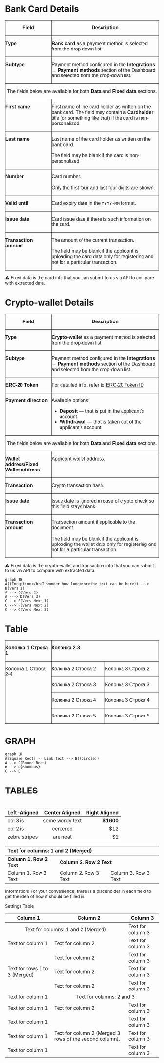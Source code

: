 # Bank Card Details

<table class="table" style="table-layout: fixed;" cellpadding="0" cellspacing="0">
	<tr valign="top" align="center">
		<td width="30%" style="border: 1px solid #000000; padding: 0cm"><p><font face="Arial, sans-serif"><b>Field</b></font></p>
		</td>
		<td width="70%" style="border: 1px solid #000000; padding: 0cm"><p>
			<font face="Arial, sans-serif"><b>Description</b></font></p>
		</td>
	</tr>
	<tr valign="top">
		<td width="30%" style="border: 1px solid #000000; padding: 0cm"><p>
			<font face="Arial, sans-serif"><b>Type</b></font></p>
		</td>
		<td width="70%" style="border: 1px solid #000000; padding: 0cm"><p><font face="Arial, sans-serif"><b>Bank card</b> as a payment method is selected from the drop-down list.</font></p>
		</td>
	</tr>
	<tr valign="top">
		<td width="30%" style="border: 1px solid #000000; padding: 0cm"><p>
			<font face="Arial, sans-serif"><b>Subtype</b></font></p>
		</td>
		<td width="70%" style="border: 1px solid #000000; padding: 0cm"><p><font face="Arial, sans-serif">Payment method configured in the <b>Integrations → Payment methods</b> section of the Dashboard and selected from the drop-down list.</font></p>
		</td>
	</tr>
	<tr valign="top" align="center">
		<td colspan="2" width="100%" style="border: 1px solid #000000; padding: 0cm"><p>
			<font face="Arial, sans-serif">The fields below are available for both <b>Data</b> and <b>Fixed data</b> sections.</font></p>
		</td>
	</tr>
	<tr valign="top">
		<td width="30%" style="border: 1px solid #000000; padding: 0cm"><p>
			<font face="Arial, sans-serif"><b>First name</b></font></p>
		</td>
		<td width="70%" style="border: 1px solid #000000; padding: 0cm"><p><font face="Arial, sans-serif">First name of the card holder as written on the bank card. The field may contain a <b>Cardholder</b> title (or something like that) if the card is non-personalized.</font></p>
		</td>
	</tr>
	<tr valign="top">
		<td width="30%" style="border: 1px solid #000000; padding: 0cm"><p>
			<font face="Arial, sans-serif"><b>Last name</b></font></p>
		</td>
		<td width="70%" style="border: 1px solid #000000; padding: 0cm"><p><font face="Arial, sans-serif">Last name of the card holder as written on the bank card.<br><br>The field may be blank if the card is non-personalized.</font></p>
		</td>
	</tr>
	<tr valign="top">
		<td width="30%" style="border: 1px solid #000000; padding: 0cm"><p>
			<font face="Arial, sans-serif"><b>Number</b></font></p>
		</td>
		<td width="70%" style="border: 1px solid #000000; padding: 0cm"><p><font face="Arial, sans-serif">Card number.<br><br>Only the first four and last four digits are shown.</font></p>
		</td>
	</tr>
	<tr valign="top">
		<td width="30%" style="border: 1px solid #000000; padding: 0cm"><p>
			<font face="Arial, sans-serif"><b>Valid until</b></font></p>
		</td>
		<td width="70%" style="border: 1px solid #000000; padding: 0cm"><p><font face="Arial, sans-serif">Card expiry date in the <code>YYYY-MM</code> format.</font></p>
		</td>
	</tr>
	<tr valign="top">
		<td width="30%" style="border: 1px solid #000000; padding: 0cm"><p>
			<font face="Arial, sans-serif"><b>Issue date</b></font></p>
		</td>
		<td width="70%" style="border: 1px solid #000000; padding: 0cm"><p><font face="Arial, sans-serif">Card issue date if there is such information on the card.</font></p>
		</td>
	</tr>
	<tr valign="top">
		<td width="30%" style="border: 1px solid #000000; padding: 0cm"><p>
			<font face="Arial, sans-serif"><b>Transaction amount</b></font></p>
		</td>
		<td width="70%" style="border: 1px solid #000000; padding: 0cm"><p><font face="Arial, sans-serif">The amount of the current transaction.<br><br>The field may be blank if the applicant is uploading the card data only for registering and not for a particular transaction.</font></p>
		</td>
	</tr>
</table>

⚠️ Fixed data is the card info that you can submit to us via API to compare with extracted data.


# Crypto-wallet Details

<table class="table" style="table-layout: fixed;" cellpadding="0" cellspacing="0">
	<tr valign="top" align="center">
		<td width="30%" style="border: 1px solid #000000; padding: 0cm"><p><font face="Arial, sans-serif"><b>Field</b></font></p>
		</td>
		<td width="70%" style="border: 1px solid #000000; padding: 0cm"><p>
			<font face="Arial, sans-serif"><b>Description</b></font></p>
		</td>
	</tr>
	<tr valign="top">
		<td width="30%" style="border: 1px solid #000000; padding: 0cm"><p>
			<font face="Arial, sans-serif"><b>Type</b></font></p>
		</td>
		<td width="70%" style="border: 1px solid #000000; padding: 0cm"><p><font face="Arial, sans-serif"><b>Crypto-wallet</b> as a payment method is selected from the drop-down list.</font></p>
		</td>
	</tr>
	<tr valign="top">
		<td width="30%" style="border: 1px solid #000000; padding: 0cm"><p>
			<font face="Arial, sans-serif"><b>Subtype</b></font></p>
		</td>
		<td width="70%" style="border: 1px solid #000000; padding: 0cm"><p><font face="Arial, sans-serif">Payment method configured in the <b>Integrations → Payment methods</b> section of the Dashboard and selected from the drop-down list.</font></p>
		</td>
	</tr>
	<tr valign="top">
		<td width="30%" style="border: 1px solid #000000; padding: 0cm"><p>
			<font face="Arial, sans-serif"><b>ERC-20 Token</b></font></p>
		</td>
		<td width="70%" style="border: 1px solid #000000; padding: 0cm"><p><font face="Arial, sans-serif">For detailed info, refer to <a href="https://developers.sumsub.com/applicant-actions/tokenList.html">ERC-20 Token ID</a></font></p>
		</td>
	</tr>
	<tr valign="top">
		<td width="30%" style="border: 1px solid #000000; padding: 0cm"><p>
			<font face="Arial, sans-serif"><b>Payment direction</b></font></p>
		</td>
		<td width="70%" style="border: 1px solid #000000; padding: 0cm"><p><font face="Arial, sans-serif">Available options:<br>
			<ul>
				<li><b>Deposit</b> — that is put in the applicant’s account</li>
				<li><b>Withdrawal</b> — that is taken out of the applicant’s account</li>
			</ul></font></p>
		</td>
	</tr>
	<tr valign="top" align="center">
		<td colspan="2" width="100%" style="border: 1px solid #000000; padding: 0cm"><p>
			<font face="Arial, sans-serif">The fields below are available for both <b>Data</b> and <b>Fixed data</b> sections.</font></p>
		</td>
	</tr>
	<tr valign="top">
		<td width="30%" style="border: 1px solid #000000; padding: 0cm"><p>
			<font face="Arial, sans-serif"><b>Wallet address/Fixed Wallet address</b></font></p>
		</td>
		<td width="70%" style="border: 1px solid #000000; padding: 0cm"><p><font face="Arial, sans-serif">Applicant wallet address.</font></p>
		</td>
	</tr>
	<tr valign="top">
		<td width="30%" style="border: 1px solid #000000; padding: 0cm"><p>
			<font face="Arial, sans-serif"><b>Transaction</b></font></p>
		</td>
		<td width="70%" style="border: 1px solid #000000; padding: 0cm"><p><font face="Arial, sans-serif">Crypto transaction hash.</font></p>
		</td>
	</tr>
	<tr valign="top">
		<td width="30%" style="border: 1px solid #000000; padding: 0cm"><p>
			<font face="Arial, sans-serif"><b>Issue date</b></font></p>
		</td>
		<td width="70%" style="border: 1px solid #000000; padding: 0cm"><p><font face="Arial, sans-serif">Issue date is ignored in case of crypto check so this field stays blank.</font></p>
		</td>
	</tr>
	<tr valign="top">
		<td width="30%" style="border: 1px solid #000000; padding: 0cm"><p>
			<font face="Arial, sans-serif"><b>Transaction amount</b></font></p>
		</td>
		<td width="70%" style="border: 1px solid #000000; padding: 0cm"><p><font face="Arial, sans-serif">Transaction amount if applicable to the document.<br><br>The field may be blank if the applicant is uploading the wallet data only for registering and not for a particular transaction.</font></p>
		</td>
	</tr>
</table>

⚠️ Fixed data is the crypto-wallet and transaction info that you can submit to us via API to compare with extracted data.






```mermaid
graph TB
A((Inception</br>I wonder how long</br>the text can be here)) ---> B(Vers 1)
A --> C{Vers 2}
A ---> D(Vers 3)
C --> E(Vers Next 1)
C --> F(Vers Next 2)
C --> G(Vers Next 3)

```






# Table

<table class="table" style="table-layout: fixed;" cellpadding="0" cellspacing="0">
	<tr valign="top">
		<td width="30%" style="border: 1px solid #000000; padding: 0cm"><p><font face="Arial, sans-serif"><b>Колонка
			1 Строка 1</b></font></p>
		</td>
		<td colspan="2" width="70" style="border: 1px solid #000000; padding: 0cm"><p>
			<font face="Arial, sans-serif"><b>Колонка 2-3</b></font></p>
		</td>
	</tr>
	<tr valign="top">
		<td rowspan="4" width="30%" style="border: 1px solid #000000; padding: 0cm"><p>
			<font face="Arial, sans-serif">Колонка 1 Строка 2-4</font></p>
		</td>
		<td width="35%" style="border: 1px solid #000000; padding: 0cm"><p><font face="Arial, sans-serif">Колонка
			2 Строка 2</font></p>
		</td>
		<td width="35%" style="border: 1px solid #000000; padding: 0cm"><p><font face="Arial, sans-serif">Колонка
			3 Строка 2</font></p>
		</td>
	</tr>
	<tr valign="top">
		<td width="35%" style="border: 1px solid #000000; padding: 0cm"><p><font face="Arial, sans-serif">Колонка
			2 Строка 3</font></p>
		</td>
		<td width="35%" style="border: 1px solid #000000; padding: 0cm"><p><font face="Arial, sans-serif">Колонка
			3 Строка 3</font></p>
		</td>
	</tr>
	<tr valign="top">
		<td width="35%" style="border: 1px solid #000000; padding: 0cm"><p><font face="Arial, sans-serif">Колонка
			2 Строка 4</font></p>
		</td>
		<td width="35%" style="border: 1px solid #000000; padding: 0cm"><p><font face="Arial, sans-serif">Колонка
			3 Строка 4</font></p>
		</td>
	</tr>
	<tr valign="top">
		<td width="35%" style="border: 1px solid #000000; padding: 0cm"><p><font face="Arial, sans-serif">Колонка
			2 Строка 5</font></p>
		</td>
		<td width="35%" style="border: 1px solid #000000; padding: 0cm"><p><font face="Arial, sans-serif">Колонка
			3 Строка 5</font></p>
		</td>
	</tr>
</table>

# GRAPH

```mermaid
graph LR
A[Square Rect] -- Link text --> B((Circle))
A --> C(Round Rect)
B --> D{Rhombus}
C --> D
```

# TABLES

# 

| Left-Aligned  | Center Aligned  | Right Aligned |
|:------------- |:---------------:| -------------:|
| col 3 is      | some wordy text |     **$1600** |
| col 2 is      | centered        |         $12   |
| zebra stripes | are neat        |        ~~$1~~ |

<table _ngcontent-jsn-c151="" class="table" style="table-layout: fixed;" width="100%" contenteditable="false">
    <thead>
        <th colspan="3" align="left">Text for columns: 1 and 2 (Merged)</th>
    </thead>
    <tr>
        <td><b>Column 1. Row 2 Text</b></td>
        <td colspan="2"><b>Column 2. Row 2 Text</b></td>
    </tr>
    <tr>
        <td>Column 1. Row 3 Text</td>
        <td>Column 2. Row 3 Text</td>
        <td>Column 3. Row 3 Text</td>
    </tr>
</table>

Information!
For your convenience, there is a placeholder in each field to get the idea of how it should be filled in.

Settings Table

<table _ngcontent-jsn-c151="" class="table" style="table-layout: fixed;" contenteditable="false">
   <thead>
      <tr>
         <th>Column 1</th>
         <th>Column 2</th>
         <th>Column 3</th>
      </tr>
   </thead>
   <tbody>
      <tr>
         <td colspan="2" style="text-align: center; vertical-align: middle;">Text for columns: 1 and 2 (Merged)</td>
         <td>Text for column 3</td>
      </tr>
      <tr>
         <td>Text for column 1</td>
         <td>Text for column 2</td>
         <td>Text for column 3</td>
      </tr>
      <tr>
        <td rowspan="3" style="vertical-align: middle;">Text for rows 1 to 3 (Merged)</td>
        <td>Text for column 2</td>
        <td>Text for column 3</td>
      </tr>
      <tr>
        <td>Text for column 2</td>
        <td>Text for column 3</td>
      </tr>
      <tr>
        <td>Text for column 2</td>
        <td>Text for column 3</td>
      </tr>
      <tr>
        <td>Text for column 1</td>
        <td td colspan="2" style="text-align: center; vertical-align: middle;">Text for columns: 2 and 3</td>
     </tr>
     <tr>
        <td>Text for column 1</td>
        <td>Text for column 2</td>
        <td>Text for column 3</td>
     </tr>
     <tr>
        <td>Text for column 1</td>
        <td rowspan="3" style="vertical-align: middle;">Text for column 2 (Merged 3 rows of the second column).</td>
        <td>Text for column 3</td>
     </tr>
     <tr>
        <td>Text for column 1</td>
        <td>Text for column 3</td>
      </tr>
      <tr>
        <td>Text for column 1</td>
        <td>Text for column 3</td>
      </tr>
   </tbody>
</table>
